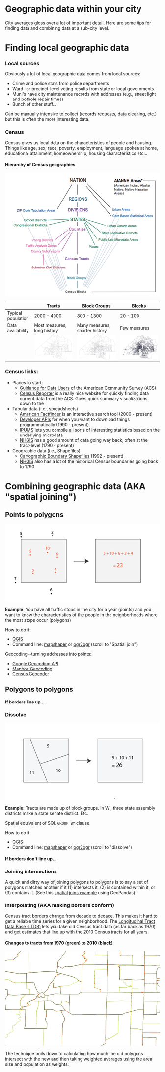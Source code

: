 # Geographic data within your city

City averages gloss over a lot of important detail. Here are some tips for finding data and combining data at a sub-city level.

# Finding local geographic data

### Local sources
Obviously a lot of local geographic data comes from local sources:
- Crime and police stats from police departments
- Ward- or precinct-level voting results from state or local governments
- Muni's have city maintenance records with addresses (e.g., street light and pothole repair times)
- Bunch of other stuff...

Can be manually intensive to collect (records requests, data cleaning, etc.) but this is often the more interesting data.

### Census
Census gives us local data on the characteristics of people and housing. Things like age, sex, race, poverty, employment, language spoken at home, educational attainment, homeownership, housing characteristics etc...

#### Hierarchy of Census geographies
![Hierarchy of Census geographies](media/census-hierarchy.png)

|    | Tracts | Block Groups | Blocks |
| ---| ------ | ------------ | ------ |
| Typical population | 2000 - 4000 | 800 - 1300 | 20 - 100 |
| Data availability | Most measures, long history | Many measures, shorter history | Few measures |
| | ![Census tracts](media/tracts.png) | ![Census block groups](media/block-groups.png) | ![Census blocks](media/blocks.png) |

### Census links:
- Places to start:
    - [Guidance for Data Users](https://www.census.gov/programs-surveys/acs/guidance.html) of the American Community Survey (ACS)
    - [Census Reporter](https://censusreporter.org/) is a really nice website for quickly finding data current data from the ACS. Gives quick summary visualizations down to the 
- Tabular data (i.e., spreadsheets)
    - [American Factfinder](https://factfinder.census.gov/faces/nav/jsf/pages/index.xhtml) is an interactive search tool (2000 - present)
    - [Developer APIs](https://www.census.gov/developers/) for when you want to download things programmatically (1990 - present)
    - [IPUMS](https://usa.ipums.org/usa/) lets you compile all sorts of interesting statistics based on the underlying microdata
    - [NHGIS](https://www.nhgis.org/) has a good amount of data going way back, often at the tract-level (1790 - present)
- Geographic data (i.e., Shapefiles)
    - [Cartographic Boundary Shapefiles](https://www.census.gov/geo/maps-data/data/tiger-cart-boundary.html) (1992 - present)
    - [NHGIS](https://www.nhgis.org/) also has a lot of the historical Census boundaries going back to 1790

# Combining geographic data (AKA "spatial joining")

## Points to polygons

![Points in polygon](media/point-in-polygon.png)

**Example**: 
You have all traffic stops in the city for a year (points) and you want to know the characteristics of the people in the neighborhoods where the most stops occur (polygons)

How to do it:
- [QGIS](http://www.qgistutorials.com/en/docs/performing_spatial_joins.html)
- Command line: [mapshaper](https://github.com/mbloch/mapshaper/wiki/Command-Reference#-join) or [ogr2ogr](https://github.com/dwtkns/gdal-cheat-sheet) (scroll to "Spatial join")

Geocoding--turning addresses into points: 
- [Google Geocoding API](https://developers.google.com/maps/documentation/geocoding/intro)
- [Mapbox Geocoding](https://www.mapbox.com/geocoding/)
- [Census Geocoder](https://geocoding.geo.census.gov/)

## Polygons to polygons

#### If borders line up...

### Dissolve
![Dissolving geography](media/dissolve.png)

**Example**: Tracts are made up of block groups. In WI, three state assembly districts make a state senate district. Etc.

Spatial equivalent of SQL `GROUP BY` clause.

How to do it:
- [QGIS](https://plugins.qgis.org/plugins/DissolveWithStats/)
- Command line: [mapshaper](https://github.com/mbloch/mapshaper/wiki/Command-Reference#-dissolve) or [ogr2ogr](https://github.com/dwtkns/gdal-cheat-sheet) (scroll to "dissolve")

#### If borders don't line up...

### Joining intersections

A quick and dirty way of joining polygons to polygons is to say a set of polygons matches another if it (1) intersects it, (2) is contained within it, or (3) contains it. (See this [spatial joins example](http://geopandas.org/mergingdata.html#spatial-joins) using GeoPandas).

### Interpolating (AKA making borders conform)

Census tract borders change from decade to decade. This makes it hard to get a reliable time series for a given neighborhood. The [Longitudinal Tract Data Base (LTDB)](https://s4.ad.brown.edu/projects/diversity/Researcher/Bridging.htm) lets you take old Census tract data (as far back as 1970) and get estimates that line up with the 2010 Census tracts for all years.

#### Changes to tracts from 1970 (green) to 2010 (black)
![Tract changes](media/tract-changes.png)

The technique boils down to calculating how much the old polygons intersect with the new and then taking weighted averages using the area size and population as weights.